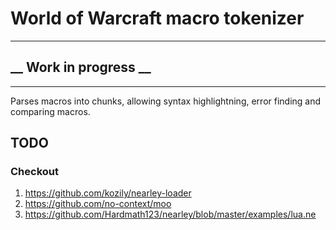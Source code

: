 # World of Warcraft macro tokenizer

---

## __ Work in progress __

---

Parses macros into chunks, allowing syntax highlightning, error finding and comparing macros.


## TODO

### Checkout
1. https://github.com/kozily/nearley-loader
2. https://github.com/no-context/moo
3. https://github.com/Hardmath123/nearley/blob/master/examples/lua.ne
